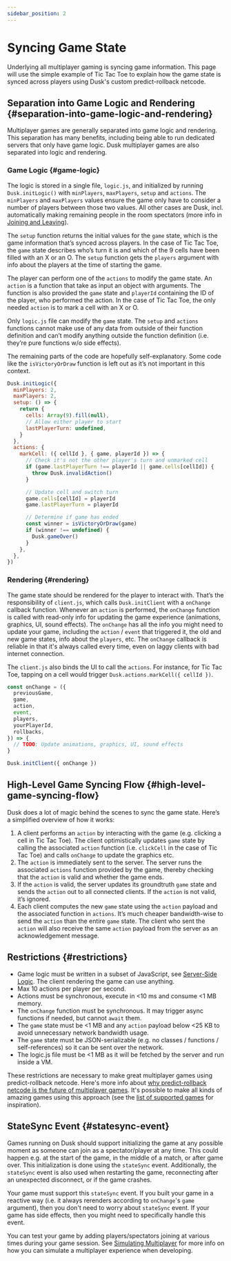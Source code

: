 ```yaml
---
sidebar_position: 2
---
```


# Syncing Game State

Underlying all multiplayer gaming is syncing game information. This page will use the simple example of Tic Tac Toe to explain how the game state is synced across players using Dusk's custom predict-rollback netcode.

## Separation into Game Logic and Rendering {#separation-into-game-logic-and-rendering}

Multiplayer games are generally separated into game logic and rendering. This separation has many benefits, including being able to run dedicated servers that only have game logic. Dusk multiplayer games are also separated into logic and rendering.

### Game Logic {#game-logic}

The logic is stored in a single file, `logic.js`, and initialized by running `Dusk.initLogic()` with `minPlayers`, `maxPlayers`, `setup` and `actions`. The `minPlayers` and `maxPlayers` values ensure the game only have to consider a number of players between those two values. All other cases are Dusk, incl. automatically making remaining people in the room spectators (more info in [Joining and Leaving](advanced/joining-leaving.md)).

The `setup` function returns the initial values for the `game` state, which is the game information that’s synced across players. In the case of Tic Tac Toe, the `game` state describes who’s turn it is and which of the 9 cells have been filled with an X or an O. The `setup` function gets the `players` argument with info about the players at the time of starting the game.

The player can perform one of the `actions` to modify the game state. An `action` is a function that take as input an object with arguments. The function is also provided the `game` state and `playerId` containing the ID of the player, who performed the action. In the case of Tic Tac Toe, the only needed `action` is to mark a cell with an X or O.

Only `logic.js` file can modify the `game` state. The `setup` and `actions` functions cannot make use of any data from outside of their function definition and can’t modify anything outside the function definition (i.e. they’re pure functions w/o side effects).

The remaining parts of the code are hopefully self-explanatory. Some code like the `isVictoryOrDraw` function is left out as it’s not important in this context.

```js
Dusk.initLogic({
  minPlayers: 2,
  maxPlayers: 2,
  setup: () => {
    return {
      cells: Array(9).fill(null),
      // Allow either player to start
      lastPlayerTurn: undefined,
    }
  },
  actions: {
    markCell: ({ cellId }, { game, playerId }) => {
      // Check it's not the other player's turn and unmarked cell
      if (game.lastPlayerTurn !== playerId || game.cells[cellId]) {
        throw Dusk.invalidAction()
      }

      // Update cell and switch turn
      game.cells[cellId] = playerId
      game.lastPlayerTurn = playerId

      // Determine if game has ended
      const winner = isVictoryOrDraw(game)
      if (winner !== undefined) {
        Dusk.gameOver()
      }
    },
  },
})
```

### Rendering {#rendering}

The game state should be rendered for the player to interact with. That’s the responsibility of `client.js`, which calls `Dusk.initClient` with a `onChange` callback function. Whenever an `action` is performed, the `onChange` function is called with read-only info for updating the game experience (animations, graphics, UI, sound effects). The `onChange` has all the info you might need to update your game, including the `action` / `event` that triggered it, the old and new game states, info about the `players`, etc. The `onChange` callback is reliable in that it's always called every time, even on laggy clients with bad internet connection. 

The `client.js` also binds the UI to call the `actions`. For instance, for Tic Tac Toe, tapping on a cell would trigger `Dusk.actions.markCell({ cellId })`.

```js
const onChange = ({
  previousGame,
  game,
  action,
  event,
  players,
  yourPlayerId,
  rollbacks,
}) => {
  // TODO: Update animations, graphics, UI, sound effects
}

Dusk.initClient({ onChange })
```

## High-Level Game Syncing Flow {#high-level-game-syncing-flow}

Dusk does a lot of magic behind the scenes to sync the game state. Here’s a simplified overview of how it works:

1. A client performs an `action` by interacting with the game (e.g. clicking a cell in Tic Tac Toe). The client optimistically updates `game` state by calling the associated `action` function (i.e. `clickCell` in the case of Tic Tac Toe) and calls `onChange` to update the graphics etc.
2. The `action` is immediately sent to the server. The server runs the associated `actions` function provided by the game, thereby checking that the `action` is valid and whether the game ends.
3. If the `action` is valid, the server updates its groundtruth `game` state and sends the `action` out to all connected clients. If the `action` is not valid, it’s ignored.
4. Each client computes the new `game` state using the `action` payload and the associated function in `actions`. It’s much cheaper bandwidth-wise to send the `action` than the entire `game` state. The client who sent the `action` will also receive the same `action` payload from the server as an acknowledgement message.

## Restrictions {#restrictions}

- Game logic must be written in a subset of JavaScript, see [Server-Side Logic](how-it-works/server-side-logic.md). The client rendering the game can use anything.
- Max 10 actions per player per second.
- Actions must be synchronous, execute in <10 ms and consume <1 MB memory.
- The `onChange` function must be synchronous. It may trigger async functions if needed, but cannot `await` them.
- The `game` state must be <1 MB and any `action` payload below <25 KB to avoid unnecessary network bandwidth usage.
- The `game` state must be JSON-serializable (e.g. no classes / functions / self-references) so it can be sent over the network.
- The logic.js file must be <1 MB as it will be fetched by the server and run inside a VM.

These restrictions are necessary to make great multiplayer games using predict-rollback netcode. Here's more info about [why predict-rollback netcode is the future of multiplayer games](how-it-works/server-side-logic.md#why-this-approach-using-deterministic-code). It's possible to make all kinds of amazing games using this approach (see the [list of supported games](./supported-games.md) for inspiration).

## StateSync Event {#statesync-event}

Games running on Dusk should support initializing the game at any possible moment as someone can join as a spectator/player at any time. This could happen e.g. at the start of the game, in the middle of a match, or after game over. This initialization is done using the `stateSync` event. Additionally, the `stateSync` event is also used when restarting the game, reconnecting after an unexpected disconnect, or if the game crashes.

Your game must support this `stateSync` event. If you built your game in a reactive way (i.e. it always rerenders according to `onChange`'s `game` argument), then you don't need to worry about `stateSync` event. If your game has side effects, then you might need to specifically handle this event.

You can test your game by adding players/spectators joining at various times during your game session. See [Simulating Multiplayer](/playtesting/simulating-multiplayer.md) for more info on how you can simulate a multiplayer experience when developing.
